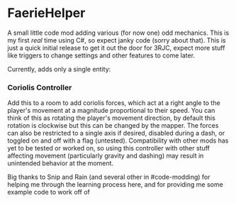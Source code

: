 # FaerieHelper

A small little code mod adding various (for now one) odd mechanics. This is my first *real* time using C#, so expect janky code (sorry about that).
This is just a quick initial release to get it out the door for 3RJC, expect more stuff like triggers to change settings and other features to come later.

Currently, adds only a single entity:

### Coriolis Controller
Add this to a room to add coriolis forces, which act at a right angle to the player's movement at a magnitude proportional to their speed. You can think of this as rotating the
player's movement direction, by default this rotation is clockwise but this can be changed by the mapper. The forces can also be restricted to a single axis if desired, disabled
during a dash, or toggled on and off with a flag (untested). Compatibility with other mods has yet to be tested or worked on, so using this controller with other stuff affecting
movement (particularly gravity and dashing) may result in unintended behavior at the moment.


Big thanks to Snip and Rain (and several other in #code-modding) for helping me through the learning process here, and for providing me some example code to work off of
